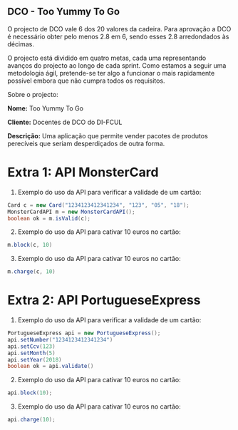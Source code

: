 DCO - Too Yummy To Go
---------------------


O projecto de DCO vale 6 dos 20 valores da cadeira. Para aprovação a DCO é necessário obter pelo menos 2.8 em 6, sendo esses 2.8 arredondados às décimas.

O projecto está dividido em quatro metas, cada uma representando avanços do projecto ao longo de cada sprint. Como estamos a seguir uma metodologia ágil, pretende-se ter algo a funcionar o mais rapidamente possível embora que não cumpra todos os requisitos.

Sobre o projecto:

**Nome:** Too Yummy To Go

**Cliente:** Docentes de DCO do DI-FCUL

**Descrição:** Uma aplicação que permite vender pacotes de produtos perecíveis que seriam desperdiçados de outra forma.




Extra 1: API MonsterCard
========================

1) Exemplo do uso da API para verificar a validade de um cartão:

```java
Card c = new Card("1234123412341234", "123", "05", "18");
MonsterCardAPI m = new MonsterCardAPI();
boolean ok = m.isValid(c);
```

2) Exemplo do uso da API para cativar 10 euros no cartão:

```java
m.block(c, 10)
```


3) Exemplo do uso da API para cativar 10 euros no cartão:

```java
m.charge(c, 10)
```

Extra 2: API PortugueseExpress
==============================

1) Exemplo do uso da API para verificar a validade de um cartão:
```java
PortugueseExpress api = new PortugueseExpress();
api.setNumber("1234123412341234")
api.setCcv(123)
api.setMonth(5)
api.setYear(2018)
boolean ok = api.validate()
```
 
2) Exemplo do uso da API para cativar 10 euros no cartão:
```java
api.block(10);
```

3) Exemplo do uso da API para cativar 10 euros no cartão:
```java
api.charge(10);
```